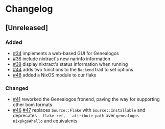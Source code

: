 # Changelog
<!-- We follow the Keep a Changelog standard https://keepachangelog.com/en/1.0.0/ -->

## [Unreleased]
### Added
- [#34](https://github.com/tweag/genealogos/pull/34) implements a web-based GUI for Genealogos
- [#36](https://github.com/tweag/genealogos/pull/36) include nixtract's new narinfo information
- [#38](https://github.com/tweag/genealogos/pull/38) display nixtract's status information when running
- [#44](https://github.com/tweag/genealogos/pull/44) adds two functions to the `Backend` trait to set options
- [#48](https://github.com/tweag/genealogos/pull/48) added a NixOS module to our flake

### Changed
- [#41](https://github.com/tweag/genealogos/pull/41) reworked the Genealogos fronend, paving the way for supporting other bom formats
- [#46](https://github.com/tweag/genealogos/pull/46) [#47](https://github.com/tweag/genealogos/pull/47) replaces `Source::Flake` with `Source::Installable` and deprecates `--flake-ref, --attribute-path` over `genealogos nixpkgs#hello` and equivalents
